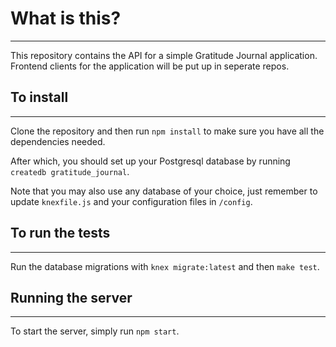 # What is this?
------------------------------

This repository contains the API for a simple Gratitude Journal application.
Frontend clients for the application will be put up in seperate repos.

## To install
------------------------------

Clone the repository and then run `npm install` to make sure you have all the
dependencies needed.

After which, you should set up your Postgresql database by running
`createdb gratitude_journal`.

Note that you may also use any database of your choice, just remember to update
`knexfile.js` and your configuration files in `/config`.

## To run the tests
------------------------------

Run the database migrations with `knex migrate:latest` and then `make test`.

## Running the server
------------------------------

To start the server, simply run `npm start`.
